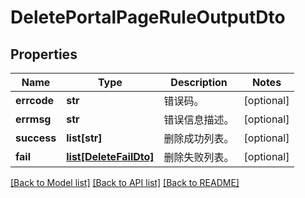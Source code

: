 # DeletePortalPageRuleOutputDto

## Properties
Name | Type | Description | Notes
------------ | ------------- | ------------- | -------------
**errcode** | **str** | 错误码。 | [optional] 
**errmsg** | **str** | 错误信息描述。 | [optional] 
**success** | **list[str]** | 删除成功列表。 | [optional] 
**fail** | [**list[DeleteFailDto]**](DeleteFailDto.md) | 删除失败列表。 | [optional] 

[[Back to Model list]](../README.md#documentation-for-models) [[Back to API list]](../README.md#documentation-for-api-endpoints) [[Back to README]](../README.md)


